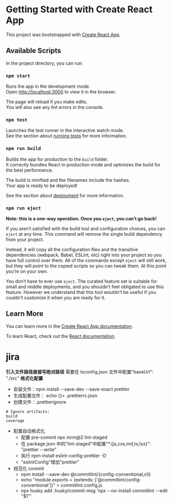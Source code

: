 # Getting Started with Create React App

This project was bootstrapped with [Create React App](https://github.com/facebook/create-react-app).

## Available Scripts

In the project directory, you can run:

### `npm start`

Runs the app in the development mode.\
Open [http://localhost:3000](http://localhost:3000) to view it in the browser.

The page will reload if you make edits.\
You will also see any lint errors in the console.

### `npm test`

Launches the test runner in the interactive watch mode.\
See the section about [running tests](https://facebook.github.io/create-react-app/docs/running-tests) for more information.

### `npm run build`

Builds the app for production to the `build` folder.\
It correctly bundles React in production mode and optimizes the build for the best performance.

The build is minified and the filenames include the hashes.\
Your app is ready to be deployed!

See the section about [deployment](https://facebook.github.io/create-react-app/docs/deployment) for more information.

### `npm run eject`

**Note: this is a one-way operation. Once you `eject`, you can’t go back!**

If you aren’t satisfied with the build tool and configuration choices, you can `eject` at any time. This command will remove the single build dependency from your project.

Instead, it will copy all the configuration files and the transitive dependencies (webpack, Babel, ESLint, etc) right into your project so you have full control over them. All of the commands except `eject` will still work, but they will point to the copied scripts so you can tweak them. At this point you’re on your own.

You don’t have to ever use `eject`. The curated feature set is suitable for small and middle deployments, and you shouldn’t feel obligated to use this feature. However we understand that this tool wouldn’t be useful if you couldn’t customize it when you are ready for it.

## Learn More

You can learn more in the [Create React App documentation](https://facebook.github.io/create-react-app/docs/getting-started).

To learn React, check out the [React documentation](https://reactjs.org/).

# jira

**引入文件路径直接写绝对路径**
需要在 tsconfig.json 文件中配置"baseUrl": "./src"
**格式化配置**

- 安装文件：npm install --save-dev --save-exact prettier
- 生成配置文件： echo {}> .prettierrc.json
- 创建文件：.prettierignore

```
# Ignore artifacts:
build
coverage
```

- 配置自动格式化
  - 配置 pre-commit npx mrm@2 lint-staged
  - 在 package.json 中的"lint-staged"中配置"\*.{js,css,md,ts,tsx}": "prettier --write"
  - 执行 npm install eslint-config-prettier -D
  - "eslintConfig"增加"prettier"
- 规范化 commit
  - npm install --save-dev @commitlint/{config-conventional,cli}
  - echo "module.exports = {extends: ['@commitlint/config-conventional']}" > commitlint.config.js
  - npx husky add .husky/commit-msg 'npx --no-install commitlint --edit "$1"'
